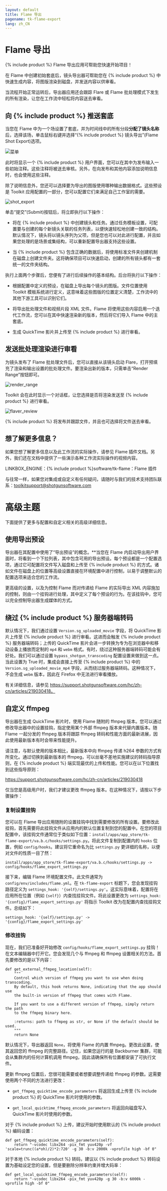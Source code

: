 ```yaml
---
layout: default
title: Flame 导出
pagename: tk-flame-export
lang: zh_CN
---
```


# Flame 导出

{% include product %} Flame 导出应用可帮助您快速开始项目！

在 Flame 中创建初始套底后，镜头导出器可帮助您在 {% include product %} 中快速生成内容，将图版渲染到磁盘，并发送内容以供审看。

当流程开始正常运转后，导出器应用还会跟踪 Flare 或 Flame 批处理模式下发生的所有渲染，让您在工作流中轻松将内容送去审看。

## 向 {% include product %} 推送套底

当您在 Flame 中为一个场设置了套底，并为时间线中的所有分段**分配了镜头名称**后，选择该场，单击鼠标右键并选择“{% include product %} 镜头导出”(Flame Shot Export)选项。

![菜单](../images/apps/flame-export-menu.png)

此时将显示一个 {% include product %} 用户界面，您可以在其中为发布输入一些初始注释。这些注释将被送去审核。另外，在向发布和其他内容添加说明信息时，也会使用这些注释。

除了说明信息外，您还可以选择要为导出的图版使用哪种输出数据格式。这些预设是 Toolkit 应用配置的一部分，您可以配置它们来满足自己工作室的需要。

![shot_export](../images/apps/flame-export-shot_export.png)

单击“提交”(Submit)按钮后，将立即执行以下操作：

- 将在 {% include product %} 中创建镜头和任务。通过任务模板设置，可配置要与创建的每个新镜头关联的任务列表，以便快速轻松地创建一致的结构。默认情况下，镜头将以镜头序列为父项，但是您也可以对此进行配置，并且如果您处理的是场景或集结构，可以重新配置导出器支持这些设置。

- 当 {% include product %} 包含正确的数据后，将使用标准文件夹创建机制在磁盘上创建文件夹。这将确保项目可以快速启动，创建的所有镜头都有一套统一的文件夹结构。

执行上面两个步骤后，您便有了进行后续操作的基本结构。后台将执行以下操作：

- 根据配置中定义的预设，在磁盘上导出每个镜头的图版。文件位置使用 Toolkit 模板系统进行定义，这意味着这些图版的位置定义清楚，工作流中的其他下游工具可以识别它们。

- 将导出批处理文件和视频片段 XML 文件。Flame 将使用这些内容启用一个迭代工作流，您可以在其中快速渲染新的版本，然后将它们导入 Flame 中的主套底。

- 生成 QuickTime 影片并上传至 {% include product %} 进行审看。


## 发送批处理渲染进行审看

为镜头发布了 Flame 批处理文件后，您可以直接从该镜头启动 Flare，打开预填充了渲染和输出设置的批处理文件。要渲染出新的版本，只需单击“Render Range”按钮即可。

![render_range](../images/apps/flame-export-render_range.png)

Toolkit 会在此时显示一个对话框，让您选择是否将渲染发送至 {% include product %} 进行审看。

![flaver_review](../images/apps/flame-export-flare_review.png)

{% include product %} 将发布并跟踪文件，并且也可选择将文件送去审看。

## 想了解更多信息？

如果您想了解更多信息以及此工作流的实际操作，请参见 Flame 插件文档。另外，我们还在文档中提供了一些演示各种工作流实际操作的视频内容。

LINKBOX_ENGINE：{% include product %}software/tk-flame：Flame 插件

与往常一样，如果您对集成或自定义有任何疑问，请随时与我们的技术支持团队联系：toolkitsupport@shotgunsoftware.com

# 高级主题

下面提供了更多与配置和自定义相关的高级详细信息。

## 使用导出预设

导出器在其配置中使用了“导出预设”的概念。**当您在 Flame 内启动导出用户界面时，将看到一个下拉列表，其中包含可用的导出预设。每个预设都是一个配置选项，通过它可配置将文件写入磁盘和上传至 {% include product %} 的方式。诸如文件在磁盘上的位置等高级设置直接在环境配置中进行控制，以易于调整默认的配置选项来适合您的工作流。

更高级的设置，以及为控制 Flame 而对传递给 Flame 的实际导出 XML 内容施加的控制，则由一个挂钩进行处理，其中定义了每个预设的行为。在该挂钩中，您可以完全控制导出器生成媒体的方式。

## 绕过 {% include product %} 服务器端转码
默认情况下，我们通过设置 `Version.sg_uploaded_movie` 字段，将 QuickTime 影片上传至 {% include product %} 进行审看。这进而会触发 {% include product %} 服务器端转码；上传的 QuickTime 影片会进一步转换为专为在浏览器中和移动设备上播放而定制的 `mp4` 和 `webm` 格式。有时，绕过这种服务器端转码可能会有好处。我们可以通过设置 `bypass_shotgun_transcoding` 配置设置来做到这一点。当此设置为 True 时，集成会直接上传至 {% include product %} 中的 `Version.sg_uploaded_movie_mp4` 字段，从而绕过服务器端转码。这种情况下，不会生成 `webm` 版本，因此在 Firefox 中无法进行审看播放。

有关详细信息，请参见 https://support.shotgunsoftware.com/hc/zh-cn/articles/219030418。

## 自定义 ffmpeg

导出器在生成 QuickTime 影片时，使用 Flame 随附的 ffmpeg 版本。您可以通过修改导出器中的设置挂钩，指定使用某个外部 ffmpeg 版本来代替内置版本。随 Flame 一起分发的 ffmpeg 版本将跟踪 ffmpeg 转码和性能方面的最新进展，因此使用最新版本有时会带来性能提升。

请注意，与默认使用的版本相比，最新版本中向 ffmpeg 传递 h264 参数的方式有所变化。通过切换到最新版本的 ffmpeg，可以丝毫不差地实施建议的转码指导原则，在 {% include product %} 端实现最优的上传和性能。您可以在以下位置找到这些指导原则：

https://support.shotgunsoftware.com/hc/zh-cn/articles/219030418

仅当您是高级用户时，我们才建议更改 ffmpeg 版本。在这种情况下，请按以下步骤操作：

### 复制设置挂钩

您可以在 Flame 导出应用随附的设置挂钩中找到需要修改的所有设置。要修改此挂钩，首先需要将此挂钩文件从应用内的默认位置复制到您的配置中。在您的项目配置中，该挂钩文件通常位于类似如下位置：`install/apps/app_store/tk-flame-export/va.b.c/hooks/settings.py`。将此文件复制到配置内的 `hooks` 位置，例如 `config/hooks`。建议将它重命名为比 `settings.py` 更详细的名称，以便对文件的性质一目了然：

```
install/apps/app_store/tk-flame-export/va.b.c/hooks/settings.py -> config/hooks/flame_export_settings.py
```

接下来，编辑 Flame 环境配置文件。此文件通常为 `config/env/includes/flame.yml`。在 `tk-flame-export` 标题下，您会发现挂钩路径定义为 `settings_hook: '{self}/settings.py'`。这实际意味着，配置将在应用所在位置（例如 `{self}`）内查找挂钩文件。将此设置更改为 `settings_hook: '{config}/flame_export_settings.py'` 将指示 Toolkit 改为在配置内查找挂钩文件。总结如下：

```
settings_hook: '{self}/settings.py' -> '{config}/flame_export_settings.py'
```

### 修改挂钩

现在，我们已准备好开始修改 `config/hooks/flame_export_settings.py` 挂钩！在文本编辑器中打开它。您会发现几个与 ffmpeg 和 ffmpeg 设置相关的方法。首先要修改的是以下内容：

```
def get_external_ffmpeg_location(self):
    """
    Control which version of ffmpeg you want to use when doing transcoding.
    By default, this hook returns None, indicating that the app should use
    the built-in version of ffmpeg that comes with Flame.

    If you want to use a different version of ffmpeg, simply return the path
    to the ffmpeg binary here.

    :returns: path to ffmpeg as str, or None if the default should be used.
    """
    return None
```

默认情况下，导出器返回 `None`，将使用 Flame 的内置 ffmpeg。更改此设置，使其返回您的 ffmpeg 的完整路径。记住，如果您运行的是 Backburner 集群，可能会从集群内的任何计算机调用 ffmpeg，因此请确保所有位置都安装了可执行文件。

更新 ffmpeg 位置后，您很可能需要或者想要调整传递给 ffmpeg 的参数。这需要使用两个不同的方法进行更改：

- `get_ffmpeg_quicktime_encode_parameters` 将返回生成上传至 {% include product %} 的 QuickTime 影片时使用的参数。

- `get_local_quicktime_ffmpeg_encode_parameters` 将返回向磁盘写入 QuickTime 影片时使用的参数。

对于 {% include product %} 上传，建议开始时使用默认的 {% include product %} 编码设置：

```
def get_ffmpeg_quicktime_encode_parameters(self):
    return "-vcodec libx264 -pix_fmt yuv420p -vf 'scale=trunc((a*oh)/2)*2:720' -g 30 -b:v 2000k -vprofile high -bf 0"
```

对于本地 {% include product %} 转码，建议以 {% include product %} 转码设置为基础设定您的设置，但是要删除分辨率约束并增大码率：

```
def get_local_quicktime_ffmpeg_encode_parameters(self):
    return "-vcodec libx264 -pix_fmt yuv420p -g 30 -b:v 6000k -vprofile high -bf 0"
```

